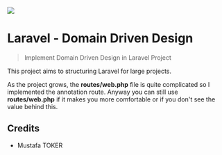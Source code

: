<p align="left"><img src="https://laravel.com/assets/img/components/logo-laravel.svg"></p>

# Laravel - Domain Driven Design 

> Implement Domain Driven Design in Laravel Project

This project aims to structuring Laravel for large projects. 

As the project grows, the **routes/web.php** file is quite complicated so I implemented the annotation route. Anyway you can still use **routes/web.php** if it makes you more comfortable or if you don't see the value behind this.


Credits
-------

* Mustafa TOKER
